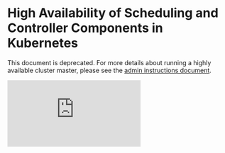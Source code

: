 # High Availability of Scheduling and Controller Components in Kubernetes

This document is deprecated. For more details about running a highly available
cluster master, please see the [admin instructions document](../../docs/admin/high-availability.md).

<!-- BEGIN MUNGE: GENERATED_ANALYTICS -->
[![Analytics](https://kubernetes-site.appspot.com/UA-36037335-10/GitHub/docs/proposals/high-availability.md?pixel)]()
<!-- END MUNGE: GENERATED_ANALYTICS -->
